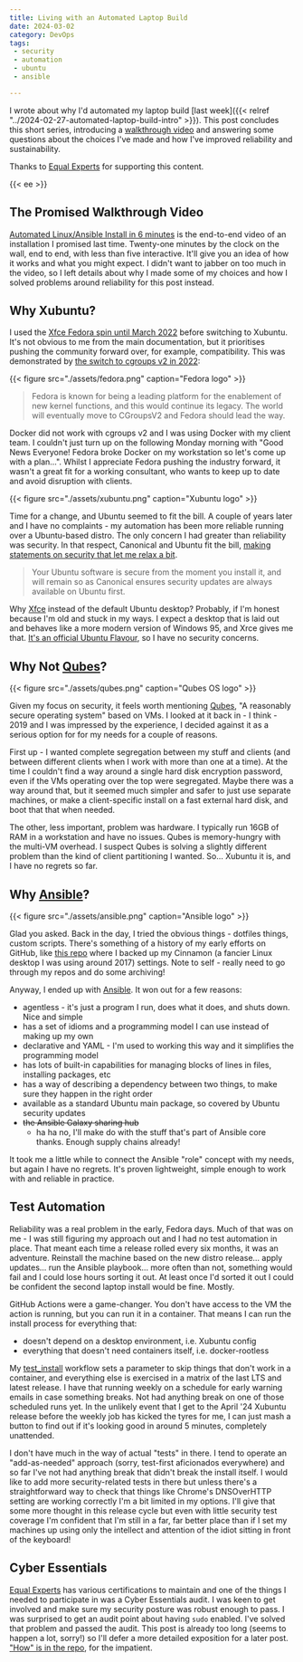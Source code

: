 ```yaml
---
title: Living with an Automated Laptop Build
date: 2024-03-02
category: DevOps
tags:
 - security
 - automation
 - ubuntu
 - ansible

---
```



I wrote about why I'd automated my laptop build [last week]({{< relref "../2024-02-27-automated-laptop-build-intro" >}}).
This post concludes this short series, introducing a [walkthrough video](https://www.youtube.com/watch?v=CyuGg4F850g) and answering some questions about the choices I've made and how I've improved reliability and sustainability.

Thanks to [Equal Experts](https://equalexperts.com) for supporting this content.

{{< ee >}}

<!--more-->

## The Promised Walkthrough Video

[Automated Linux/Ansible Install in 6 minutes](https://www.youtube.com/watch?v=CyuGg4F850g) is the end-to-end video of an installation I promised last time. Twenty-one minutes by the clock on the wall, end to end, with less than five interactive. It'll give you an idea of how it works and what you might expect. I didn't want to jabber on too much in the video, so I left details about why I made some of my choices and how I solved problems around reliability for this post instead.

## Why Xubuntu?

I used the [Xfce Fedora spin until March 2022](https://github.com/brabster/workstation-setup) before switching to Xubuntu. It's not obvious to me from the main documentation, but it prioritises pushing the community forward over, for example, compatibility. This was demonstrated by [the switch to cgroups v2 in 2022](https://fedoraproject.org/wiki/Changes/CGroupsV2):

{{< figure src="./assets/fedora.png" caption="Fedora logo" >}}

> Fedora is known for being a leading platform for the enablement of new kernel functions, and this would continue its legacy. The world will eventually move to CGroupsV2 and Fedora should lead the way.

Docker did not work with cgroups v2 and I was using Docker with my client team. I couldn't just turn up on the following Monday morning with "Good News Everyone! Fedora broke Docker on my workstation so let's come up with a plan...". Whilst I appreciate Fedora pushing the industry forward, it wasn't a great fit for a working consultant, who wants to keep up to date and avoid disruption with clients.

{{< figure src="./assets/xubuntu.png" caption="Xubuntu logo" >}}

Time for a change, and Ubuntu seemed to fit the bill. A couple of years later and I have no complaints - my automation has been more reliable running over a Ubuntu-based distro. The only concern I had greater than reliability was security. In that respect, Canonical and Ubuntu fit the bill, [making statements on security that let me relax a bit](https://ubuntu.com/security).

> Your Ubuntu software is secure from the moment you install it, and will remain so as Canonical ensures security updates are always available on Ubuntu first.

Why [Xfce](https://www.xfce.org/) instead of the default Ubuntu desktop? Probably, if I'm honest because I'm old and stuck in my ways. I expect a desktop that is laid out and behaves like a more modern version of Windows 95, and Xrce gives me that. [It's an official Ubuntu Flavour](https://wiki.ubuntu.com/UbuntuFlavors), so I have no security concerns.

## Why Not [Qubes](https://www.qubes-os.org/)?

{{< figure src="./assets/qubes.png" caption="Qubes OS logo" >}}

Given my focus on security, it feels worth mentioning [Qubes](https://www.qubes-os.org/), "A reasonably secure operating system" based on VMs. I looked at it back in - I think - 2019 and I was impressed by the experience, I decided against it as a serious option for for my needs for a couple of reasons.

First up - I wanted complete segregation between my stuff and clients (and between different clients when I work with more than one at a time). At the time I couldn't find a way around a single hard disk encryption password, even if the VMs operating over the top were segregated. Maybe there was a way around that, but it seemed much simpler and safer to just use separate machines, or make a client-specific install on a fast external hard disk, and boot that that when needed.

The other, less important, problem was hardware. I typically run 16GB of RAM in a workstation and have no issues. Qubes is memory-hungry with the multi-VM overhead. I suspect Qubes is solving a slightly different problem than the kind of client partitioning I wanted. So... Xubuntu it is, and I have no regrets so far.

## Why [Ansible](https://www.ansible.com/)?

{{< figure src="./assets/ansible.png" caption="Ansible logo" >}}

Glad you asked. Back in the day, I tried the obvious things - dotfiles things, custom scripts. There's something of a history of my early efforts on GitHub, like [this repo](https://github.com/brabster/cinnamon) where I backed up my Cinnamon (a fancier Linux desktop I was using around 2017) settings. Note to self - really need to go through my repos and do some archiving!

Anyway, I ended up with [Ansible](https://www.ansible.com/). It won out for a few reasons:

- agentless - it's just a program I run, does what it does, and shuts down. Nice and simple
- has a set of idioms and a programming model I can use instead of making up my own
- declarative and YAML - I'm used to working this way and it simplifies the programming model
- has lots of built-in capabilities for managing blocks of lines in files, installing packages, etc
- has a way of describing a dependency between two things, to make sure they happen in the right order
- available as a standard Ubuntu main package, so covered by Ubuntu security updates
- ~~the Ansible Galaxy sharing hub~~
  - ha ha no, I'll make do with the stuff that's part of Ansible core thanks. Enough supply chains already!

It took me a little while to connect the Ansible "role" concept with my needs, but again I have no regrets. It's proven lightweight, simple enough to work with and reliable in practice.

## Test Automation

Reliability was a real problem in the early, Fedora days. Much of that was on me - I was still figuring my approach out and I had no test automation in place. That meant each time a release rolled every six months, it was an adventure. Reinstall the machine based on the new distro release... apply updates... run the Ansible playbook... more often than not, something would fail and I could lose hours sorting it out. At least once I'd sorted it out I could be confident the second laptop install would be fine. Mostly.

GitHub Actions were a game-changer. You don't have access to the VM the action is running, but you can run it in a container. That means I can run the install process for everything that:

- doesn't depend on a desktop environment, i.e. Xubuntu config
- everything that doesn't need containers itself, i.e. docker-rootless

My [test_install](https://github.com/brabster/xubuntu-workstation/actions/workflows/test_install.yml) workflow sets a parameter to skip things that don't work in a container, and everything else is exercised in a matrix of the last LTS and latest release. I have that running weekly on a schedule for early warning emails in case something breaks. Not had anything break on one of those scheduled runs yet. In the unlikely event that I get to the April '24 Xubuntu release before the weekly job has kicked the tyres for me, I can just mash a button to find out if it's looking good in around 5 minutes, completely unattended.

I don't have much in the way of actual "tests" in there. I tend to operate an "add-as-needed" approach (sorry, test-first aficionados everywhere) and so far I've not had anything break that didn't break the install itself. I would like to add more security-related tests in there but unless there's a straightforward way to check that things like Chrome's DNSOverHTTP setting are working correctly I'm a bit limited in my options. I'll give that some more thought in this release cycle but even with little security test coverage I'm confident that I'm still in a far, far better place than if I set my machines up using only the intellect and attention of the idiot sitting in front of the keyboard!

## Cyber Essentials

[Equal Experts](https://equalexperts.com) has various certifications to maintain and one of the things I needed to participate in was a Cyber Essentials audit. I was keen to get involved and make sure my security posture was robust enough to pass. I was surprised to get an audit point about having `sudo` enabled. I've solved that problem and passed the audit. This post is already too long (seems to happen a lot, sorry!) so I'll defer a more detailed exposition for a later post. ["How" is in the repo](https://github.com/brabster/xubuntu-workstation/blob/main/roles/sudo/tasks/main.yml), for the impatient.



